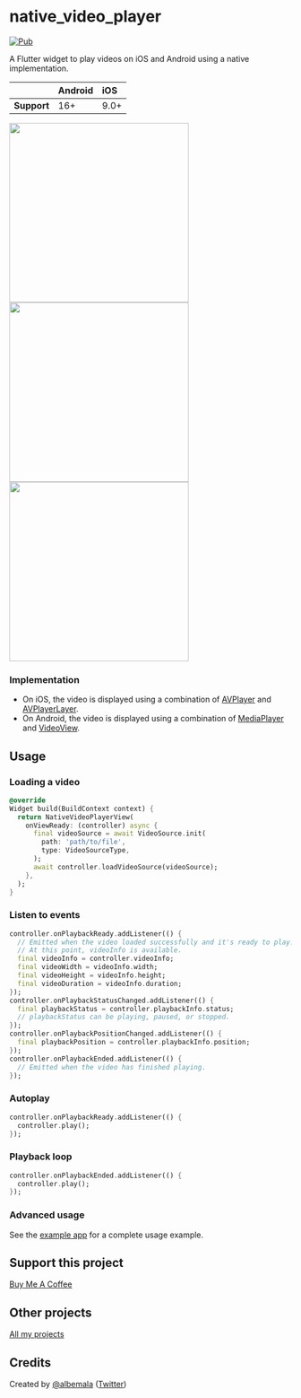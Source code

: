  # native_video_player

[![Pub](https://img.shields.io/pub/v/native_video_player)](https://pub.dev/packages/native_video_player)

A Flutter widget to play videos on iOS and Android using a native implementation.

|             | Android | iOS  |
|:------------|:--------|:-----|
| **Support** | 16+     | 9.0+ |

<img src="https://raw.githubusercontent.com/albemala/native_video_player/main/screenshots/1.gif" width="320"/>
<img src="https://raw.githubusercontent.com/albemala/native_video_player/main/screenshots/2.gif" width="320"/>
<img src="https://raw.githubusercontent.com/albemala/native_video_player/main/screenshots/3.gif" width="320"/>

### Implementation

- On iOS, the video is displayed using a combination
  of [AVPlayer](https://developer.apple.com/documentation/avfoundation/avplayer)
  and [AVPlayerLayer](https://developer.apple.com/documentation/avfoundation/avplayerlayer).
- On Android, the video is displayed using a combination
  of [MediaPlayer](https://developer.android.com/guide/topics/media/mediaplayer)
  and [VideoView](https://developer.android.com/reference/android/widget/VideoView).

## Usage

### Loading a video

```dart
@override
Widget build(BuildContext context) {
  return NativeVideoPlayerView(
    onViewReady: (controller) async {
      final videoSource = await VideoSource.init(
        path: 'path/to/file',
        type: VideoSourceType,
      );
      await controller.loadVideoSource(videoSource);
    },
  );
}
```

### Listen to events

```dart
controller.onPlaybackReady.addListener(() {
  // Emitted when the video loaded successfully and it's ready to play.
  // At this point, videoInfo is available.
  final videoInfo = controller.videoInfo;
  final videoWidth = videoInfo.width;
  final videoHeight = videoInfo.height;
  final videoDuration = videoInfo.duration;
});
controller.onPlaybackStatusChanged.addListener(() {
  final playbackStatus = controller.playbackInfo.status;
  // playbackStatus can be playing, paused, or stopped. 
});
controller.onPlaybackPositionChanged.addListener(() {
  final playbackPosition = controller.playbackInfo.position;
});
controller.onPlaybackEnded.addListener(() {
  // Emitted when the video has finished playing.
});
```

### Autoplay

```dart
controller.onPlaybackReady.addListener(() {
  controller.play();
});
```

### Playback loop

```dart
controller.onPlaybackEnded.addListener(() {
  controller.play();
});
```

### Advanced usage

See the [example app](https://github.com/albemala/native_video_player/tree/main/example) for a complete usage example.

## Support this project

[Buy Me A Coffee](https://www.buymeacoffee.com/albemala)

## Other projects

[All my projects](https://projects.albemala.me/)

## Credits

Created by [@albemala](https://github.com/albemala) ([Twitter](https://twitter.com/albemala))
